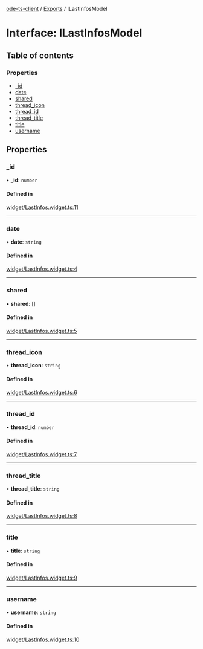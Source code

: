 [ode-ts-client](../README.md) / [Exports](../modules.md) / ILastInfosModel

# Interface: ILastInfosModel

## Table of contents

### Properties

- [\_id](ilastinfosmodel.md#_id)
- [date](ilastinfosmodel.md#date)
- [shared](ilastinfosmodel.md#shared)
- [thread\_icon](ilastinfosmodel.md#thread_icon)
- [thread\_id](ilastinfosmodel.md#thread_id)
- [thread\_title](ilastinfosmodel.md#thread_title)
- [title](ilastinfosmodel.md#title)
- [username](ilastinfosmodel.md#username)

## Properties

### \_id

• **\_id**: `number`

#### Defined in

[widget/LastInfos.widget.ts:11](https://github.com/opendigitaleducation/infrontexplore/blob/9b53f59/src/ts/widget/LastInfos.widget.ts#L11)

___

### date

• **date**: `string`

#### Defined in

[widget/LastInfos.widget.ts:4](https://github.com/opendigitaleducation/infrontexplore/blob/9b53f59/src/ts/widget/LastInfos.widget.ts#L4)

___

### shared

• **shared**: []

#### Defined in

[widget/LastInfos.widget.ts:5](https://github.com/opendigitaleducation/infrontexplore/blob/9b53f59/src/ts/widget/LastInfos.widget.ts#L5)

___

### thread\_icon

• **thread\_icon**: `string`

#### Defined in

[widget/LastInfos.widget.ts:6](https://github.com/opendigitaleducation/infrontexplore/blob/9b53f59/src/ts/widget/LastInfos.widget.ts#L6)

___

### thread\_id

• **thread\_id**: `number`

#### Defined in

[widget/LastInfos.widget.ts:7](https://github.com/opendigitaleducation/infrontexplore/blob/9b53f59/src/ts/widget/LastInfos.widget.ts#L7)

___

### thread\_title

• **thread\_title**: `string`

#### Defined in

[widget/LastInfos.widget.ts:8](https://github.com/opendigitaleducation/infrontexplore/blob/9b53f59/src/ts/widget/LastInfos.widget.ts#L8)

___

### title

• **title**: `string`

#### Defined in

[widget/LastInfos.widget.ts:9](https://github.com/opendigitaleducation/infrontexplore/blob/9b53f59/src/ts/widget/LastInfos.widget.ts#L9)

___

### username

• **username**: `string`

#### Defined in

[widget/LastInfos.widget.ts:10](https://github.com/opendigitaleducation/infrontexplore/blob/9b53f59/src/ts/widget/LastInfos.widget.ts#L10)
